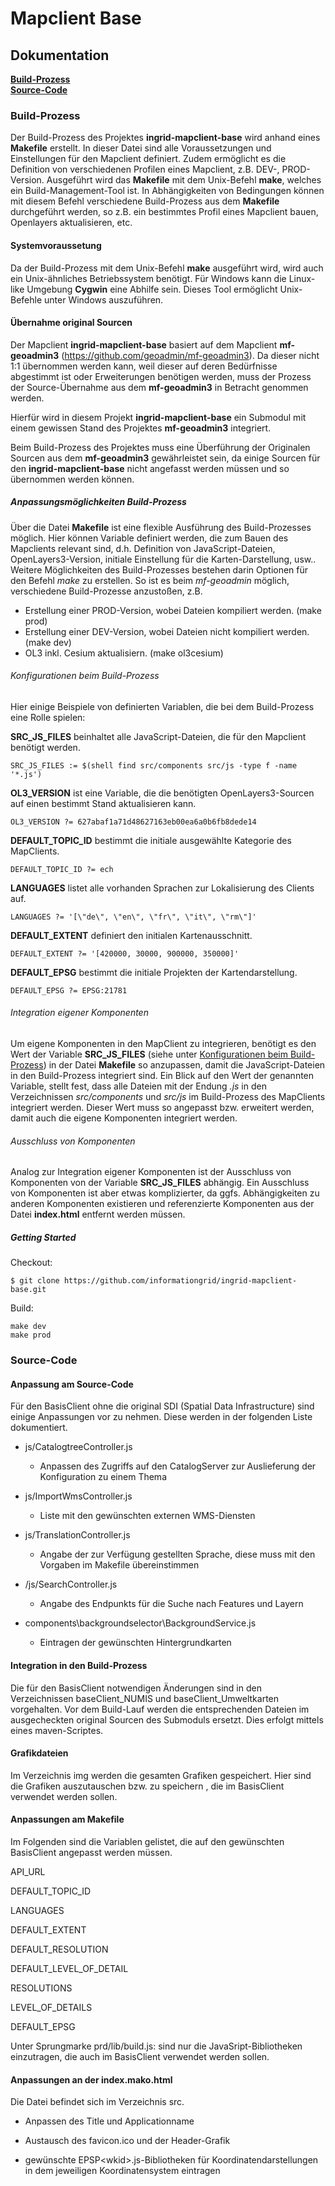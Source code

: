 # Mapclient Base

## Dokumentation
**[Build-Prozess](#build-prozess)**  
**[Source-Code](#source-code)**  

### Build-Prozess

Der Build-Prozess des Projektes **ingrid-mapclient-base** wird anhand eines **Makefile** erstellt. In dieser Datei sind alle Voraussetzungen und Einstellungen für den Mapclient definiert. Zudem ermöglicht es die Definition von verschiedenen Profilen eines Mapclient, z.B. DEV-, PROD-Version.
Ausgeführt wird das **Makefile** mit dem Unix-Befehl **make**, welches ein Build-Management-Tool ist. In Abhängigkeiten von Bedingungen können mit diesem Befehl verschiedene Build-Prozess aus dem **Makefile** durchgeführt werden, so z.B. ein bestimmtes Profil eines Mapclient bauen, Openlayers aktualisieren, etc.   

#### Systemvoraussetung

Da der Build-Prozess mit dem Unix-Befehl **make** ausgeführt wird, wird auch ein Unix-ähnliches Betriebssystem benötigt. Für Windows kann die Linux-like Umgebung **Cygwin** eine Abhilfe sein. Dieses Tool ermöglicht Unix-Befehle unter Windows auszuführen.  

#### Übernahme original Sourcen

Der Mapclient **ingrid-mapclient-base** basiert auf dem Mapclient **mf-geoadmin3** (https://github.com/geoadmin/mf-geoadmin3). Da dieser nicht 1:1 übernommen werden kann, weil dieser auf deren Bedürfnisse abgestimmt ist oder Erweiterungen benötigen werden, muss der Prozess der Source-Übernahme aus dem **mf-geoadmin3** in Betracht genommen werden.

Hierfür wird in diesem Projekt **ingrid-mapclient-base** ein Submodul mit einem gewissen Stand des Projektes **mf-geoadmin3** integriert.

Beim Build-Prozess des Projektes muss eine Überführung der Originalen Sourcen aus dem **mf-geoadmin3** gewährleistet sein, da einige Sourcen für den **ingrid-mapclient-base** nicht angefasst werden müssen und so übernommen werden können.

##### Anpassungsmöglichkeiten Build-Prozess

Über die Datei **Makefile** ist eine flexible Ausführung des Build-Prozesses möglich. Hier können Variable definiert werden, die zum Bauen des Mapclients relevant sind, d.h. Definition von JavaScript-Dateien, OpenLayers3-Version, initiale Einstellung für die Karten-Darstellung, usw.. Weitere Möglichkeiten des Build-Prozesses bestehen darin Optionen für den Befehl *make* zu erstellen. So ist es beim *mf-geoadmin* möglich, verschiedene Build-Prozesse anzustoßen, z.B.

* Erstellung einer PROD-Version, wobei Dateien kompiliert werden. (make prod)
* Erstellung einer DEV-Version, wobei Dateien nicht kompiliert werden. (make dev)
* OL3 inkl. Cesium aktualisiern. (make ol3cesium)

###### Konfigurationen beim Build-Prozess

Hier einige Beispiele von definierten Variablen, die bei dem Build-Prozess eine Rolle spielen:

**SRC_JS_FILES** beinhaltet alle JavaScript-Dateien, die für den Mapclient benötigt werden.

    SRC_JS_FILES := $(shell find src/components src/js -type f -name '*.js')

**OL3_VERSION** ist eine Variable, die die benötigten OpenLayers3-Sourcen auf einen bestimmt Stand aktualisieren kann.

    OL3_VERSION ?= 627abaf1a71d48627163eb00ea6a0b6fb8dede14

**DEFAULT_TOPIC_ID** bestimmt die initiale ausgewählte Kategorie des MapClients.

    DEFAULT_TOPIC_ID ?= ech

**LANGUAGES** listet alle vorhanden Sprachen zur Lokalisierung des Clients auf.

    LANGUAGES ?= '[\"de\", \"en\", \"fr\", \"it\", \"rm\"]'

**DEFAULT_EXTENT** definiert den initialen Kartenausschnitt.

    DEFAULT_EXTENT ?= '[420000, 30000, 900000, 350000]'

**DEFAULT_EPSG** bestimmt die initiale Projekten der Kartendarstellung.

    DEFAULT_EPSG ?= EPSG:21781

###### Integration eigener Komponenten

Um eigene Komponenten in den MapClient zu integrieren, benötigt es den Wert der Variable **SRC_JS_FILES** (siehe unter [Konfigurationen beim Build-Prozess](#konfigurationen-beim-build-prozess)) in der Datei **Makefile** so anzupassen, damit die JavaScript-Dateien in den Build-Prozess integriert sind. 
Ein Blick auf den Wert der genannten Variable, stellt fest, dass alle Dateien mit der Endung *.js* in den Verzeichnissen *src/components* und *src/js* im Build-Prozess des MapClients integriert werden. Dieser Wert muss so angepasst bzw. erweitert werden, damit auch die eigene Komponenten integriert werden.

###### Ausschluss von Komponenten

Analog zur Integration eigener Komponenten ist der Ausschluss von Komponenten von der Variable **SRC_JS_FILES** abhängig. Ein Ausschluss von Komponenten ist aber etwas komplizierter, da ggfs. Abhängigkeiten zu anderen Komponenten existieren und referenzierte Komponenten aus der Datei **index.html** entfernt werden müssen.

##### Getting Started 

Checkout:

    $ git clone https://github.com/informationgrid/ingrid-mapclient-base.git

Build:

    make dev
    make prod

### Source-Code
#### Anpassung am Source-Code

Für den BasisClient ohne die original SDI (Spatial Data Infrastructure) sind einige Anpassungen vor zu nehmen. Diese werden in der folgenden Liste dokumentiert.

* js/CatalogtreeController.js
    * Anpassen des Zugriffs auf den CatalogServer zur Auslieferung der Konfiguration zu einem Thema

* js/ImportWmsController.js
    * Liste mit den gewünschten externen WMS-Diensten

* js/TranslationController.js
    * Angabe der zur Verfügung gestellten Sprache, diese muss mit den Vorgaben im Makefile übereinstimmen

* /js/SearchController.js
    * Angabe des Endpunkts für die Suche nach Features und Layern

* components\backgroundselector\BackgroundService.js
    * Eintragen der gewünschten Hintergrundkarten


#### Integration in den Build-Prozess

Die für den BasisClient notwendigen Änderungen sind in den Verzeichnissen baseClient_NUMIS und baseClient_Umweltkarten vorgehalten. Vor dem Build-Lauf werden die entsprechenden Dateien im ausgecheckten original Sourcen des Submoduls ersetzt. Dies erfolgt mittels eines maven-Scriptes.

#### Grafikdateien

Im Verzeichnis img werden die gesamten Grafiken gespeichert. Hier sind die Grafiken auszutauschen bzw. zu speichern , die im BasisClient verwendet werden sollen.

#### Anpassungen am Makefile

Im Folgenden sind die Variablen gelistet, die auf den gewünschten BasisClient angepasst werden müssen.

API_URL

DEFAULT_TOPIC_ID 

LANGUAGES

DEFAULT_EXTENT 

DEFAULT_RESOLUTION

DEFAULT_LEVEL_OF_DETAIL 

RESOLUTIONS 

LEVEL_OF_DETAILS 

DEFAULT_EPSG 

Unter Sprungmarke prd/lib/build.js: sind nur die JavaSript-Bibliotheken einzutragen, die auch im BasisClient verwendet werden sollen.

#### Anpassungen an der index.mako.html

Die Datei befindet sich im Verzeichnis src.

* Anpassen des Title und Applicationname

* Austausch des favicon.ico und der Header-Grafik

* gewünschte EPSP\<wkid\>.js-Bibliotheken für Koordinatendarstellungen in dem jeweiligen Koordinatensystem eintragen